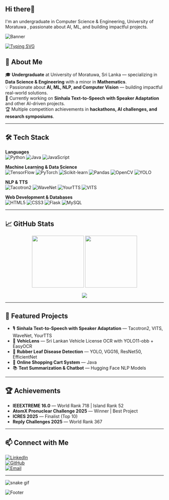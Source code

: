 ## Hi there👋
I'm an undergraduate in Computer Science & Engineering, University of Moratuwa , passionate about AI, ML, and building impactful projects.


<!-- Banner -->
![Banner](https://capsule-render.vercel.app/api?type=waving&color=0:00c6ff,100:0072ff&height=200&section=header&text=Hi%20I'm%20Yasindu%20Liyanage%20👋&fontSize=40&fontColor=ffffff&animation=fadeIn&fontAlignY=35)

<!-- Typing Effect -->
[![Typing SVG](https://readme-typing-svg.herokuapp.com?size=24&color=F7A51D&center=true&vCenter=true&lines=AI+Engineer;Machine+Learning+Developer;Data+Scientist;Computer+Vision+Enthusiast;TTS+Researcher)](https://git.io/typing-svg)

## 🚀 About Me  
🎓 **Undergraduate** at University of Moratuwa, Sri Lanka — specializing in **Data Science & Engineering** with a minor in **Mathematics**.  
💡 Passionate about **AI, ML, NLP, and Computer Vision** — building impactful real-world solutions.  
🌱 Currently working on **Sinhala Text-to-Speech with Speaker Adaptation** and other AI-driven projects.  
🏆 Multiple competition achievements in **hackathons, AI challenges, and research symposiums**.  

---

## 🛠 Tech Stack  

**Languages**  
![Python](https://img.shields.io/badge/-Python-3776AB?logo=python&logoColor=white&style=for-the-badge)
![Java](https://img.shields.io/badge/-Java-007396?logo=java&logoColor=white&style=for-the-badge)
![JavaScript](https://img.shields.io/badge/-JavaScript-F7DF1E?logo=javascript&logoColor=black&style=for-the-badge)

**Machine Learning & Data Science**  
![TensorFlow](https://img.shields.io/badge/-TensorFlow-FF6F00?logo=tensorflow&logoColor=white&style=for-the-badge)
![PyTorch](https://img.shields.io/badge/-PyTorch-EE4C2C?logo=pytorch&logoColor=white&style=for-the-badge)
![Scikit-learn](https://img.shields.io/badge/-ScikitLearn-F7931E?logo=scikit-learn&logoColor=white&style=for-the-badge)
![Pandas](https://img.shields.io/badge/-Pandas-150458?logo=pandas&logoColor=white&style=for-the-badge)
![OpenCV](https://img.shields.io/badge/-OpenCV-5C3EE8?logo=opencv&logoColor=white&style=for-the-badge)
![YOLO](https://img.shields.io/badge/-YOLO-00FFFF?style=for-the-badge)

**NLP & TTS**  
![Tacotron2](https://img.shields.io/badge/-Tacotron2-blueviolet?style=for-the-badge)
![WaveNet](https://img.shields.io/badge/-WaveNet-FF69B4?style=for-the-badge)
![YourTTS](https://img.shields.io/badge/-YourTTS-800080?style=for-the-badge)
![VITS](https://img.shields.io/badge/-VITS-FF4500?style=for-the-badge)

**Web Development & Databases**  
![HTML5](https://img.shields.io/badge/-HTML5-E34F26?logo=html5&logoColor=white&style=for-the-badge)
![CSS3](https://img.shields.io/badge/-CSS3-1572B6?logo=css3&logoColor=white&style=for-the-badge)
![Flask](https://img.shields.io/badge/-Flask-000000?logo=flask&logoColor=white&style=for-the-badge)
![MySQL](https://img.shields.io/badge/-MySQL-4479A1?logo=mysql&logoColor=white&style=for-the-badge)

---

## 📈 GitHub Stats  

<p align="center">
  <img src="https://github-readme-stats.vercel.app/api?username=Yasindu-Liyanage&show_icons=true&theme=radical" height="165"/>
  <img src="https://github-readme-streak-stats.herokuapp.com?user=Yasindu-Liyanage&theme=radical&hide_border=true" height="165"/>
</p>

<p align="center">
  <img src="https://github-readme-stats.vercel.app/api/top-langs/?username=Yasindu-Liyanage&layout=compact&theme=radical"/>
</p>

---

## 🌟 Featured Projects  
- 🎙 **Sinhala Text-to-Speech with Speaker Adaptation** — Tacotron2, VITS, WaveNet, YourTTS  
- 🚗 **VehicLens** — Sri Lankan Vehicle License OCR with YOLO11-obb + EasyOCR  
- 🌿 **Rubber Leaf Disease Detection** — YOLO, VGG16, ResNet50, EfficientNet  
- 🛒 **Online Shopping Cart System** — Java  
- 📚 **Text Summarization & Chatbot** — Hugging Face NLP Models  

---

## 🏆 Achievements  
- **IEEEXTREME 16.0** — World Rank 718 | Island Rank 52  
- **AtomX Pronuclear Challenge 2025** — Winner | Best Project  
- **ICRES 2025** — Finalist (Top 10)  
- **Reply Challenges 2025** — World Rank 367  

---

## 📫 Connect with Me  
[![LinkedIn](https://img.shields.io/badge/-LinkedIn-0A66C2?logo=linkedin&logoColor=white&style=for-the-badge)](https://www.linkedin.com/in/yasindu-liyanage-8aa944215/)  
[![GitHub](https://img.shields.io/badge/-GitHub-181717?logo=github&logoColor=white&style=for-the-badge)](https://github.com/Yasindu-Liyanage)  
[![Email](https://img.shields.io/badge/-Email-D14836?logo=gmail&logoColor=white&style=for-the-badge)](mailto:liyanageyasindu01@gmail.com)  

---

<!-- Contribution Snake -->
![snake gif](https://github.com/Yasindu-Liyanage/Yasindu-Liyanage/blob/output/github-contribution-grid-snake.svg)

<!-- Footer -->
![Footer](https://capsule-render.vercel.app/api?type=waving&color=0:00c6ff,100:0072ff&height=120&section=footer)



<!--
**Yasindu-Liyanage/Yasindu-Liyanage** is a ✨ _special_ ✨ repository because its `README.md` (this file) appears on your GitHub profile.

Here are some ideas to get you started:

- 🔭 I’m currently working on ...
- 🌱 I’m currently learning ...
- 👯 I’m looking to collaborate on ...
- 🤔 I’m looking for help with ...
- 💬 Ask me about ...
- 📫 How to reach me: ...
- 😄 Pronouns: ...
- ⚡ Fun fact: ...
-->
